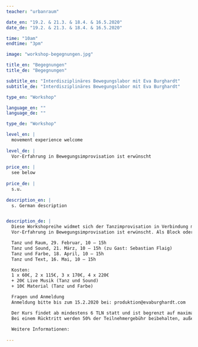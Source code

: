 ```yaml
---
teacher: "urbanraum"

date_en: "19.2. & 21.3. & 18.4. & 16.5.2020"
date_de: "19.2. & 21.3. & 18.4. & 16.5.2020"

time: "10am"
endtime: "3pm" 

image: "workshop-begegnungen.jpg"

title_en: "Begegnungen"
title_de: "Begegnungen"

subtitle_en: "Interdisziplinäres Bewegungslabor mit Eva Burghardt"
subtitle_de: "Interdisziplinäres Bewegungslabor mit Eva Burghardt"

type_en: "Workshop"

language_en: ""
language_de: ""

type_de: "Workshop"

level_en: |
  movement experience welcome
  
level_de: |
  Vor-Erfahrung in Bewegungsimprovisation ist erwünscht  
  
price_en: |
  see below
  
price_de: |
  s.u.  
  
description_en: |
  s. German description


description_de: |
  Diese Workshopreihe widmet sich der Tanzimprovisation in Verbindung mit anderen künstlerischen Ausdrucksformen aus Bildender Kunst, Musik und Literatur. Wie können sich diese verschiedenen Künste begegnen, ergänzen, herausfordern und neue Spielräume eröffnen?  
  Vor-Erfahrung in Bewegungsimprovisation ist erwünscht. Als Block oder einzeln buchbar.     

  Tanz und Raum, 29. Februar, 10 – 15h   
  Tanz und Sound, 21. März, 10 – 15h (zu Gast: Sebastian Flaig)  
  Tanz und Farbe, 18. April, 10 – 15h   
  Tanz und Text, 16. Mai, 10 – 15h   

  Kosten:   
  1 x 60€, 2 x 115€, 3 x 170€, 4 x 220€  
  + 20€ Live Musik (Tanz und Sound)  
  + 10€ Material (Tanz und Farbe)  

  Fragen und Anmeldung  
  Anmeldung bitte bis zum 15.2.2020 bei: produktion@evaburghardt.com 

  Der Kurs findet ab mindestens 6 TLN statt und ist begrenzt auf maximal 16 TLN. Die Anmeldung gilt als verbindlich bei Eingang der 1. Hälfte der Teilnehmergebühr, die 2. Hälfte ist vor Beginn des WS fällig. Bei Ausfall des WS wird der gesamte Betrag zurückerstattet.
  Bei einem Rücktritt werden 50% der Teilnehmergebühr beibehalten, außer es wird eine Ersatzperson gefunden. Für eventuelle Verletzungen haftet jede_r Teilnehmer_in selbst.  
  
  Weitere Informationen:   
 
---
```




